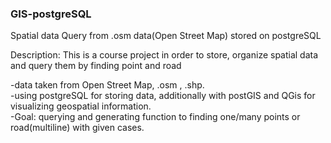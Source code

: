 ### GIS-postgreSQL
Spatial data Query from .osm data(Open Street Map) stored on postgreSQL  

  
Description: This is a course project in order to store, organize spatial data and query them by finding point and road  

  
-data taken from Open Street Map, .osm , .shp.  
-using postgreSQL for storing data, additionally with postGIS and QGis for visualizing geospatial information.  
-Goal: querying and generating function to finding one/many points or road(multiline) with given cases.

